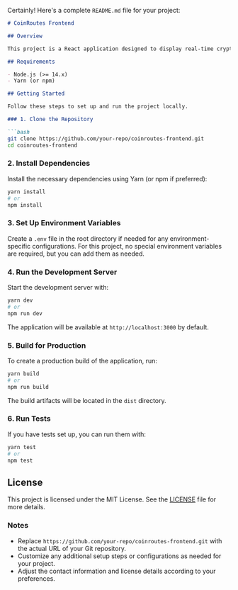 Certainly! Here's a complete `README.md` file for your project:

```markdown
# CoinRoutes Frontend

## Overview

This project is a React application designed to display real-time cryptocurrency market data using the Coinbase WebSocket API. It features a live chart of bid and ask prices, a top-of-book display, and a ladder view of order book data with adjustable aggregation increments.

## Requirements

- Node.js (>= 14.x)
- Yarn (or npm)

## Getting Started

Follow these steps to set up and run the project locally.

### 1. Clone the Repository

```bash
git clone https://github.com/your-repo/coinroutes-frontend.git
cd coinroutes-frontend
```

### 2. Install Dependencies

Install the necessary dependencies using Yarn (or npm if preferred):

```bash
yarn install
# or
npm install
```

### 3. Set Up Environment Variables

Create a `.env` file in the root directory if needed for any environment-specific configurations. For this project, no special environment variables are required, but you can add them as needed.

### 4. Run the Development Server

Start the development server with:

```bash
yarn dev
# or
npm run dev
```

The application will be available at `http://localhost:3000` by default.

### 5. Build for Production

To create a production build of the application, run:

```bash
yarn build
# or
npm run build
```

The build artifacts will be located in the `dist` directory.

### 6. Run Tests

If you have tests set up, you can run them with:

```bash
yarn test
# or
npm test
```

## License

This project is licensed under the MIT License. See the [LICENSE](LICENSE) file for more details.

### Notes

- Replace `https://github.com/your-repo/coinroutes-frontend.git` with the actual URL of your Git repository.
- Customize any additional setup steps or configurations as needed for your project.
- Adjust the contact information and license details according to your preferences.